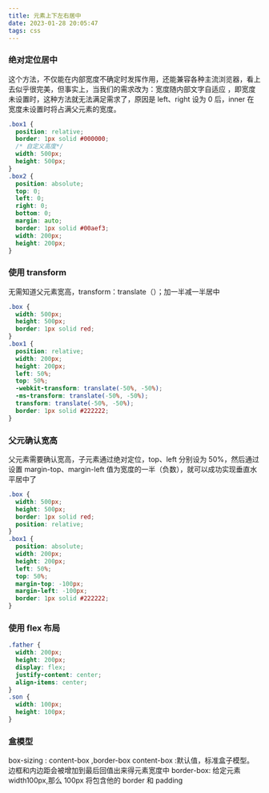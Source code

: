 ```yaml
---
title: 元素上下左右居中
date: 2023-01-28 20:05:47
tags: css
---
```


### 绝对定位居中

这个方法，不仅能在内部宽度不确定时发挥作用，还能兼容各种主流浏览器，看上去似乎很完美，但事实上，当我们的需求改为：宽度随内部文字自适应 ，即宽度未设置时，这种方法就无法满足需求了，原因是 left、right 设为 0 后，inner 在宽度未设置时将占满父元素的宽度。

```css
.box1 {
  position: relative;
  border: 1px solid #000000;
  /* 自定义高度*/
  width: 500px;
  height: 500px;
}
.box2 {
  position: absolute;
  top: 0;
  left: 0;
  right: 0;
  bottom: 0;
  margin: auto;
  border: 1px solid #00aef3;
  width: 200px;
  height: 200px;
}
```

### 使用 transform

无需知道父元素宽高，transform：translate（）；加一半减一半居中

```css
.box {
  width: 500px;
  height: 500px;
  border: 1px solid red;
}
.box1 {
  position: relative;
  width: 200px;
  height: 200px;
  left: 50%;
  top: 50%;
  -webkit-transform: translate(-50%, -50%);
  -ms-transform: translate(-50%, -50%);
  transform: translate(-50%, -50%);
  border: 1px solid #222222;
}
```

### 父元确认宽高

父元素需要确认宽高，子元素通过绝对定位，top、left 分别设为 50%，然后通过设置 margin-top、margin-left 值为宽度的一半（负数），就可以成功实现垂直水平居中了

```css
.box {
  width: 500px;
  height: 500px;
  border: 1px solid red;
  position: relative;
}
.box1 {
  position: absolute;
  width: 200px;
  height: 200px;
  left: 50%;
  top: 50%;
  margin-top: -100px;
  margin-left: -100px;
  border: 1px solid #222222;
}
```

### 使用 flex 布局

```css
.father {
  width: 200px;
  height: 200px;
  display: flex;
  justify-content: center;
  align-items: center;
}
.son {
  width: 100px;
  height: 100px;
}
```

### 盒模型

box-sizing : content-box ,border-box
content-box :默认值，标准盒子模型。边框和内边距会被增加到最后回值出来得元素宽度中
border-box: 给定元素 width100px,那么 100px 将包含他的 border 和 padding
